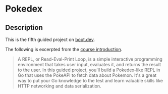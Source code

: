 # Pokedex

## Description

This is the fifth guided project on [boot.dev](https://www.boot.dev/).

The following is excerpted from the [course introduction](https://www.boot.dev/courses/build-pokedex-cli).

> A REPL, or Read-Eval-Print Loop, is a simple interactive programming environment that takes user input, evaluates it, and returns the result to the user. In this guided project, you'll build a Pokedex-like REPL in Go that uses the PokeAPI to fetch data about Pokemon. It's a great way to put your Go knowledge to the test and learn valuable skills like HTTP networking and data serialization.

